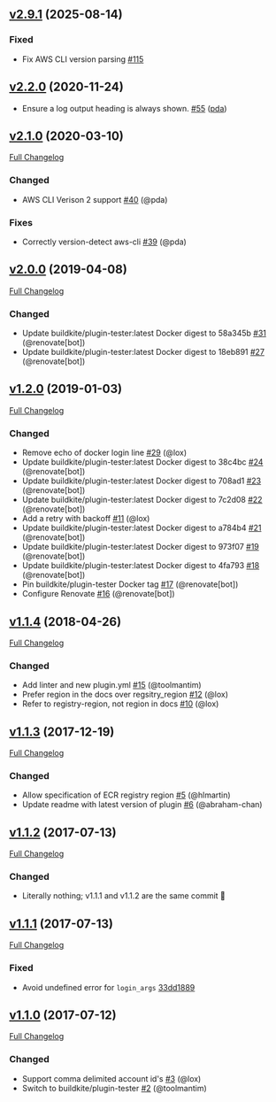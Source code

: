 ## [v2.9.1](https://github.com/buildkite-plugins/ecr-buildkite-plugin/compare/v2.9.0...v2.9.1) (2025-08-14)

### Fixed

- Fix AWS CLI version parsing [#115](https://github.com/buildkite-plugins/ecr-buildkite-plugin/pull/115)

## [v2.2.0](https://github.com/buildkite-plugins/ecr-buildkite-plugin/compare/v2.1.1...v2.2.0) (2020-11-24)

* Ensure a log output heading is always shown. [#55](https://github.com/buildkite-plugins/ecr-buildkite-plugin/pull/55) ([pda](https://github.com/pda))

## [v2.1.0](https://github.com/buildkite-plugins/ecr-buildkite-plugin/tree/v2.1.0) (2020-03-10)
[Full Changelog](https://github.com/buildkite-plugins/ecr-buildkite-plugin/compare/v2.0.0...v2.1.0)

### Changed
- AWS CLI Verison 2 support [#40](https://github.com/buildkite-plugins/ecr-buildkite-plugin/pull/40) (@pda)

### Fixes
- Correctly version-detect aws-cli [#39](https://github.com/buildkite-plugins/ecr-buildkite-plugin/pull/39) (@pda)

## [v2.0.0](https://github.com/buildkite-plugins/ecr-buildkite-plugin/tree/v2.0.0) (2019-04-08)
[Full Changelog](https://github.com/buildkite-plugins/ecr-buildkite-plugin/compare/v1.2.0...v2.0.0)

### Changed
- Update buildkite/plugin-tester:latest Docker digest to 58a345b [#31](https://github.com/buildkite-plugins/ecr-buildkite-plugin/pull/31) (@renovate[bot])
- Update buildkite/plugin-tester:latest Docker digest to 18eb891 [#27](https://github.com/buildkite-plugins/ecr-buildkite-plugin/pull/27) (@renovate[bot])

## [v1.2.0](https://github.com/buildkite-plugins/ecr-buildkite-plugin/tree/v1.2.0) (2019-01-03)
[Full Changelog](https://github.com/buildkite-plugins/ecr-buildkite-plugin/compare/v1.1.4...v1.2.0)

### Changed
- Remove echo of docker login line [#29](https://github.com/buildkite-plugins/ecr-buildkite-plugin/pull/29) (@lox)
- Update buildkite/plugin-tester:latest Docker digest to 38c4bc [#24](https://github.com/buildkite-plugins/ecr-buildkite-plugin/pull/24) (@renovate[bot])
- Update buildkite/plugin-tester:latest Docker digest to 708ad1 [#23](https://github.com/buildkite-plugins/ecr-buildkite-plugin/pull/23) (@renovate[bot])
- Update buildkite/plugin-tester:latest Docker digest to 7c2d08 [#22](https://github.com/buildkite-plugins/ecr-buildkite-plugin/pull/22) (@renovate[bot])
- Add a retry with backoff [#11](https://github.com/buildkite-plugins/ecr-buildkite-plugin/pull/11) (@lox)
- Update buildkite/plugin-tester:latest Docker digest to a784b4 [#21](https://github.com/buildkite-plugins/ecr-buildkite-plugin/pull/21) (@renovate[bot])
- Update buildkite/plugin-tester:latest Docker digest to 973f07 [#19](https://github.com/buildkite-plugins/ecr-buildkite-plugin/pull/19) (@renovate[bot])
- Update buildkite/plugin-tester:latest Docker digest to 4fa793 [#18](https://github.com/buildkite-plugins/ecr-buildkite-plugin/pull/18) (@renovate[bot])
- Pin buildkite/plugin-tester Docker tag [#17](https://github.com/buildkite-plugins/ecr-buildkite-plugin/pull/17) (@renovate[bot])
- Configure Renovate [#16](https://github.com/buildkite-plugins/ecr-buildkite-plugin/pull/16) (@renovate[bot])

## [v1.1.4](https://github.com/buildkite-plugins/ecr-buildkite-plugin/tree/v1.1.4) (2018-04-26)
[Full Changelog](https://github.com/buildkite-plugins/ecr-buildkite-plugin/compare/v1.1.3...v1.1.4)

### Changed
- Add linter and new plugin.yml [#15](https://github.com/buildkite-plugins/ecr-buildkite-plugin/pull/15) (@toolmantim)
- Prefer region in the docs over regsitry_region [#12](https://github.com/buildkite-plugins/ecr-buildkite-plugin/pull/12) (@lox)
- Refer to registry-region, not region in docs [#10](https://github.com/buildkite-plugins/ecr-buildkite-plugin/pull/10) (@lox)

## [v1.1.3](https://github.com/buildkite-plugins/ecr-buildkite-plugin/tree/v1.1.3) (2017-12-19)
[Full Changelog](https://github.com/buildkite-plugins/ecr-buildkite-plugin/compare/v1.1.2...v1.1.3)

### Changed
- Allow specification of ECR registry region [#5](https://github.com/buildkite-plugins/ecr-buildkite-plugin/pull/5) (@hlmartin)
- Update readme with latest version of plugin [#6](https://github.com/buildkite-plugins/ecr-buildkite-plugin/pull/6) (@abraham-chan)

## [v1.1.2](https://github.com/buildkite-plugins/ecr-buildkite-plugin/tree/v1.1.2) (2017-07-13)
[Full Changelog](https://github.com/buildkite-plugins/ecr-buildkite-plugin/compare/v1.1.1...v1.1.2)

### Changed
- Literally nothing; v1.1.1 and v1.1.2 are the same commit 🤷

## [v1.1.1](https://github.com/buildkite-plugins/ecr-buildkite-plugin/tree/v1.1.1) (2017-07-13)
[Full Changelog](https://github.com/buildkite-plugins/ecr-buildkite-plugin/compare/v1.1.0...v1.1.1)

### Fixed
- Avoid undefined error for `login_args` [33dd1889](https://github.com/buildkite-plugins/ecr-buildkite-plugin/commit/33dd1889f965b9d4af59b6b40c140e1b4f24a70c)

## [v1.1.0](https://github.com/buildkite-plugins/ecr-buildkite-plugin/tree/v1.1.0) (2017-07-12)
[Full Changelog](https://github.com/buildkite-plugins/ecr-buildkite-plugin/compare/v1.0.0...v1.1.0)

### Changed
- Support comma delimited account id's [#3](https://github.com/buildkite-plugins/ecr-buildkite-plugin/pull/3) (@lox)
- Switch to buildkite/plugin-tester [#2](https://github.com/buildkite-plugins/ecr-buildkite-plugin/pull/2) (@toolmantim)

